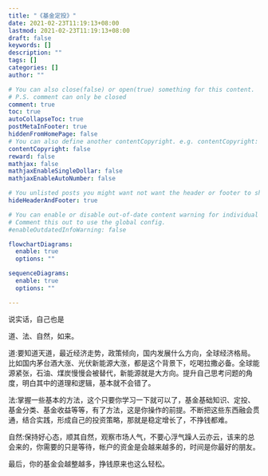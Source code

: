 ```yaml
---
title: "《基金定投》"
date: 2021-02-23T11:19:13+08:00
lastmod: 2021-02-23T11:19:13+08:00
draft: false
keywords: []
description: ""
tags: []
categories: []
author: ""

# You can also close(false) or open(true) something for this content.
# P.S. comment can only be closed
comment: true
toc: true
autoCollapseToc: true
postMetaInFooter: true
hiddenFromHomePage: false
# You can also define another contentCopyright. e.g. contentCopyright: "This is another copyright."
contentCopyright: false
reward: false
mathjax: false
mathjaxEnableSingleDollar: false
mathjaxEnableAutoNumber: false

# You unlisted posts you might want not want the header or footer to show
hideHeaderAndFooter: true

# You can enable or disable out-of-date content warning for individual post.
# Comment this out to use the global config.
#enableOutdatedInfoWarning: false

flowchartDiagrams:
  enable: true
  options: ""

sequenceDiagrams: 
  enable: true
  options: ""

---
```


<!--more-->

说实话，自己也是

道、法、自然，如来。

道:要知道天道，最近经济走势，政策倾向，国内发展什么方向，全球经济格局。比如国内茅台酒大涨、光伏新能源大涨，都是这个背景下，吃喝拉撒必备。全球能源紧张，石油、煤炭慢慢会被替代，新能源就是大方向。提升自己思考问题的角度，明白其中的道理和逻辑，基本就不会错了。

法:掌握一些基本的方法，这个只要你学习一下就可以了，基金基础知识、定投、基金分类、基金收益等等，有了方法，这是你操作的前提。不断把这些东西融会贯通，结合实践，形成自己的投资策略，那就是稳定增长了，不挣钱都难。

自然:保持好心态，顺其自然，观察市场人气，不要心浮气躁人云亦云，该来的总会来的，你需要的只是等待，帐户的资金是会越来越多的，时间是你最好的朋友。

最后，你的基金会越整越多，挣钱原来也这么轻松。